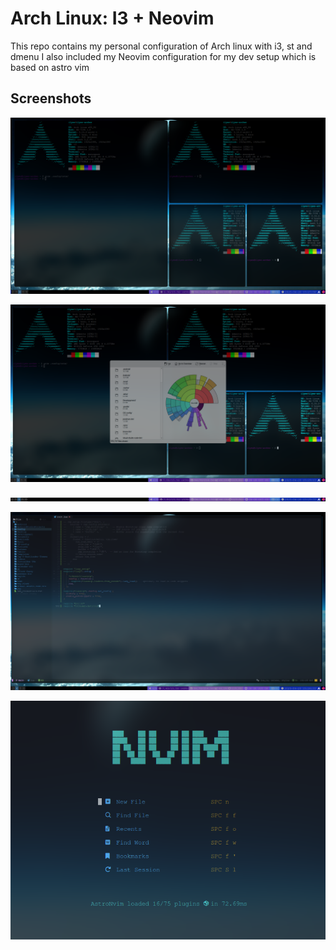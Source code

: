 # Arch Linux: I3 + Neovim

This repo contains my personal configuration of Arch linux with i3, st and dmenu
I also included my Neovim configuration for my dev setup which is based on astro vim

## Screenshots

![i3](/i3.png)

![i3](/i3float.png)

![i3](/i3blocks.png)

![nvim](/nvim.png)

![nvim](/nvimlanding.png)